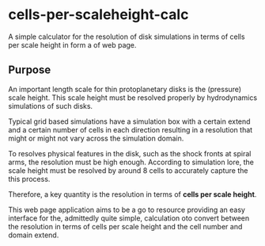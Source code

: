 # cells-per-scaleheight-calc

A simple calculator for the resolution of disk simulations in terms of cells per scale height in form a of web page.

## Purpose

An important length scale for thin protoplanetary disks is the (pressure) scale height.
This scale height must be resolved properly by hydrodynamics simulations of such disks.

Typical grid based simulations have a simulation box with a certain extend and a certain number of cells in each direction
resulting in a resolution that might or might not vary across the simulation domain.

To resolves physical features in the disk, such as the shock fronts at spiral arms, the resolution must be high enough.
According to simulation lore, the scale height must be resolved by around 8 cells to accurately capture the this process.

Therefore, a key quantity is the resolution in terms of **cells per scale height**.

This web page application aims to be a go to resource providing an easy interface for the, admittedly quite simple, 
calculation oto convert between the resolution in terms of cells per scale height and the cell number and domain extend.